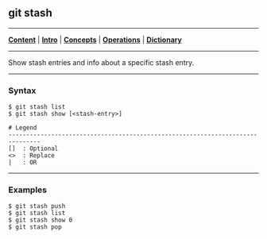 ## git stash
________________________________________________________________________________
[**Content**](../../README.md) |
[**Intro**](../../01-Introduction/introduction.md) |
[**Concepts**](../../02-Concepts/concepts.md) |
[**Operations**](../../03-Operations/operations.md) |
[**Dictionary**](../../04-Appendix/dictionary.md)
________________________________________________________________________________

Show stash entries and info about a specific stash entry.

-------------------------------------------------------------------------------
### Syntax
```
$ git stash list               
$ git stash show [<stash-entry>]

# Legend
-------------------------------------------------------------------------------
[]  : Optional
<>  : Replace
|   : OR
```

-------------------------------------------------------------------------------
### Examples
```shell
$ git stash push
$ git stash list
$ git stash show 0
$ git stash pop
```


